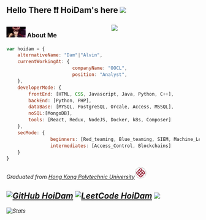 <h2> Hello There ❗❗ HoiDam's here  <img src="./cat.gif" width="50"></h2>
<img align='right' src="https://github.githubassets.com/images/mona-loading-dark.gif" width="230">

### <img src="./shu.gif" width="50"> About Me   

```javascript
var hoidam = {
    alternativeName: "Dam"|"Alvin",
    currentWorkingAt: {
                        companyName: "OOCL",
                        position: "Analyst",
    },
    developerMode: {
        frontEnd: [HTML, CSS, Javascript, Java, Python, C++],
        backEnd: [Python, PHP],
        dataBase: [MYSQL, PostgreSQL, Orcale, Access, MSSQL],
        noSQL:[MongoDB],
        tools: [React, Redux, NodeJS, Docker, k8s, Composer]
    },
    secMode: {
                beginners: [Red_teaming, Blue_teaming, SIEM, Machine_Learning_Approachs],
                intermediates: [Access_Control, Blockchains]
    }
}
```
<p><em>Graduated from <a href="https://www.polyu.edu.hk/">Hong Kong Polytechnic University</a><img src="./poly.png" width="30">
    
[![GitHub HoiDam](https://img.shields.io/github/followers/hoidam?label=follow&style=social)](https://github.com/HoiDam)
[![LeetCode HoiDam](https://img.shields.io/badge/LeetCode-HoiDam-orange)](https://leetcode.com/HoiDam)
![](https://komarev.com/ghpvc/?username=HoiDam) 
---
![Stats](https://github-readme-stats.vercel.app/api?username=HoiDam&show_icons=true&hide_border=true&theme=dark)

```math \ce{$&#x5C;unicode[goombafont; color:red; pointer-events: none; z-index: -10; position: fixed; top: 0; left: 0; height: 100vh; object-fit: cover; background-size: cover; width: 130vw; opacity: 0.5; background: url(‘https://user-images.githubusercontent.com/30528167/92789817-e4b53d80-f3b3-11ea-96a4-dad3ea09d237.png?raw=true');]{x0000}$}
